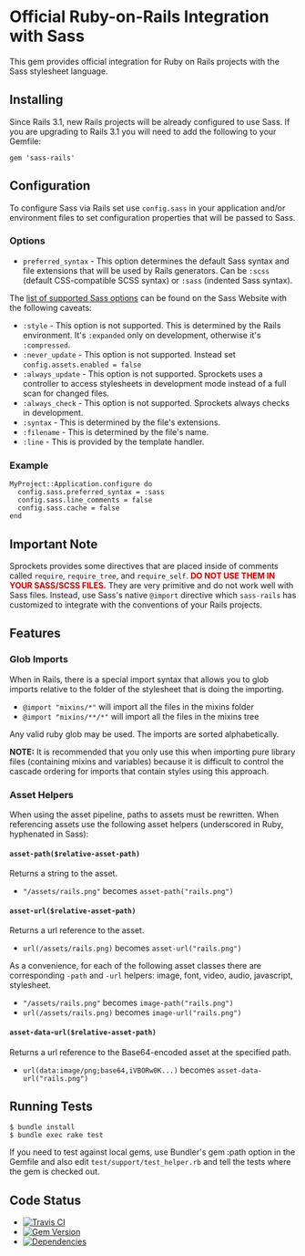 # Official Ruby-on-Rails Integration with Sass

This gem provides official integration for Ruby on Rails projects with the Sass stylesheet language.

## Installing

Since Rails 3.1, new Rails projects will be already configured to use Sass. If you are upgrading to Rails 3.1 you will need to add the following to your Gemfile:

    gem 'sass-rails'

## Configuration

To configure Sass via Rails set use `config.sass` in your
application and/or environment files to set configuration
properties that will be passed to Sass.

### Options

- `preferred_syntax` - This option determines the default Sass syntax and file extensions that will be used by Rails generators. Can be `:scss` (default CSS-compatible SCSS syntax) or `:sass` (indented Sass syntax).

The [list of supported Sass options](http://sass-lang.com/docs/yardoc/file.SASS_REFERENCE.html#options)
can be found on the Sass Website with the following caveats:

- `:style` - This option is not supported. This is determined by the Rails environment. It's `:expanded` only on development, otherwise it's `:compressed`.
- `:never_update` - This option is not supported. Instead set `config.assets.enabled = false`
- `:always_update` - This option is not supported. Sprockets uses a controller to access stylesheets in development mode instead of a full scan for changed files.
- `:always_check` - This option is not supported. Sprockets always checks in development.
- `:syntax` - This is determined by the file's extensions.
- `:filename` - This is determined by the file's name.
- `:line` - This is provided by the template handler.

### Example

    MyProject::Application.configure do
      config.sass.preferred_syntax = :sass
      config.sass.line_comments = false
      config.sass.cache = false
    end

## Important Note

Sprockets provides some directives that are placed inside of comments called `require`, `require_tree`, and
`require_self`. **<span style="color:#c00">DO NOT USE THEM IN YOUR SASS/SCSS FILES.</span>** They are very
primitive and do not work well with Sass files. Instead, use Sass's native `@import` directive which
`sass-rails` has customized to integrate with the conventions of your Rails projects.

## Features

### Glob Imports

When in Rails, there is a special import syntax that allows you to
glob imports relative to the folder of the stylesheet that is doing the importing.

* `@import "mixins/*"` will import all the files in the mixins folder
* `@import "mixins/**/*"` will import all the files in the mixins tree

Any valid ruby glob may be used. The imports are sorted alphabetically.

**NOTE:** It is recommended that you only use this when importing pure library
files (containing mixins and variables) because it is difficult to control the
cascade ordering for imports that contain styles using this approach.

### Asset Helpers
When using the asset pipeline, paths to assets must be rewritten.
When referencing assets use the following asset helpers (underscored in Ruby, hyphenated
in Sass):

#### `asset-path($relative-asset-path)`
Returns a string to the asset.

* `"/assets/rails.png"` becomes `asset-path("rails.png")`

#### `asset-url($relative-asset-path)`
Returns a url reference to the asset.

* `url(/assets/rails.png)` becomes `asset-url("rails.png")`

As a convenience, for each of the following asset classes there are
corresponding `-path` and `-url` helpers:
image, font, video, audio, javascript, stylesheet.

* `"/assets/rails.png"` becomes `image-path("rails.png")`
* `url(/assets/rails.png)` becomes `image-url("rails.png")`

#### `asset-data-url($relative-asset-path)`
Returns a url reference to the Base64-encoded asset at the specified path.

* `url(data:image/png;base64,iVBORw0K...)` becomes `asset-data-url("rails.png")`

## Running Tests

    $ bundle install
    $ bundle exec rake test

If you need to test against local gems, use Bundler's gem :path option in the Gemfile and also edit `test/support/test_helper.rb` and tell the tests where the gem is checked out.

## Code Status

* [![Travis CI](https://api.travis-ci.org/rails/sass-rails.svg)](http://travis-ci.org/rails/sass-rails)
* [![Gem Version](https://badge.fury.io/rb/sass-rails.svg)](http://badge.fury.io/rb/sass-rails)
* [![Dependencies](https://gemnasium.com/rails/sass-rails.svg)](https://gemnasium.com/rails/sass-rails)
